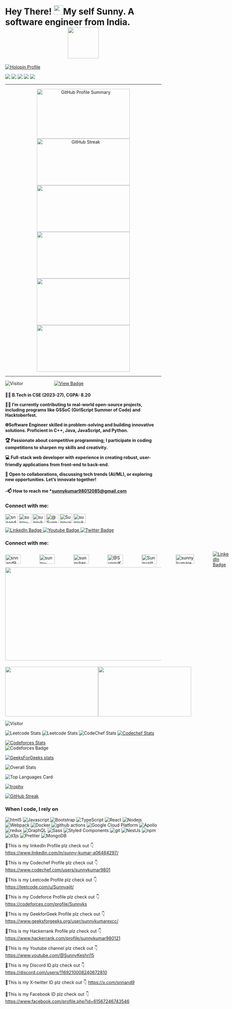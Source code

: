 
##   
<h1>
Hey There!
  <img src="https://media.giphy.com/media/hvRJCLFzcasrR4ia7z/giphy.gif" width="30px"/>My self Sunny. A software engineer from India.  
  <div id="header" align="center">
      <img src="https://media.giphy.com/media/M9gbBd9nbDrOTu1Mqx/giphy.gif" width="100"/>
</div>
   </h1>  
   
   [![Holopin Profile](https://holopin.me/sunnyajit)](https://www.holopin.io/@sunnyajit#badges)
   
[![](https://raw.githubusercontent.com/sunnyajit/github-profile-summary-cards-example/master/profile-summary-card-output/2077/0-profile-details.svg)](https://github.com/sunnyajit/github-profile-summary-cards)
[![](https://raw.githubusercontent.com/sunnyajit/github-profile-summary-cards-example/master/profile-summary-card-output/2077/1-repos-per-language.svg)](https://github.com/sunnyajit/github-profile-summary-cards) [![](https://raw.githubusercontent.com/sunnyajit/github-profile-summary-cards-example/master/profile-summary-card-output/2077/2-most-commit-language.svg)](https://github.com/sunnyajit/github-profile-summary-cards)
[![](https://raw.githubusercontent.com/sunnyajit/github-profile-summary-cards-example/master/profile-summary-card-output/2077/3-stats.svg)](https://github.com/sunnyajit/github-profile-summary-cards) [![](https://raw.githubusercontent.com/sunnyajit/github-profile-summary-cards-example/master/profile-summary-card-output/2077/4-productive-time.svg)](https://github.com/sunnyajit/github-profile-summary-cards)



---

<div align="center">
    <a href="http://github-profile-summary-cards.vercel.app/api/cards/profile-details?username=sunnyajit&theme=nord_dark">
    <img src="http://github-profile-summary-cards.vercel.app/api/cards/profile-details?username=sunnyajit&theme=nord_dark" alt="GitHub Profile Summary" width="300" height="160" />
   </a>
   <a href="https://git.io/streak-stats">
    <img src="https://streak-stats.demolab.com?user=sunnyajit&theme=react" alt="GitHub Streak" width="300" height="150" />
  </a>
</div>


<div align="center">
  <a href="http://github-profile-summary-cards.vercel.app/api/cards/stats?username=sunnyajit&theme=nord_dark">
    <img src="http://github-profile-summary-cards.vercel.app/api/cards/stats?username=sunnyajit&theme=nord_dark" width="300" height="150" />
  </a>
  <a href="http://github-profile-summary-cards.vercel.app/api/cards/repos-per-language?username=sunnyajit&theme=nord_dark&exclude=java,rust,jupyter%20notebook">
    <img src="http://github-profile-summary-cards.vercel.app/api/cards/repos-per-language?username=sunnyajit&theme=nord_dark&exclude=java,rust,jupyter%20notebook" width="300" height="150" />
  </a>
</div>


<div align="center">
  <a href="http://github-profile-summary-cards.vercel.app/api/cards/most-commit-language?username=sunnyajit&theme=nord_dark&exclude=java,rust,jupyter%20notebook">
    <img src="http://github-profile-summary-cards.vercel.app/api/cards/most-commit-language?username=sunnyajit&theme=nord_dark&exclude=java,rust,jupyter%20notebook" width="300" height="150" />
  </a>
  <a href="http://github-profile-summary-cards.vercel.app/api/cards/productive-time?username=sunnyajit&theme=nord_dark&utcOffset=UTC+05:30">
    <img src="http://github-profile-summary-cards.vercel.app/api/cards/productive-time?username=sunnyajit&theme=nord_dark&utcOffset=UTC+05:30" width="300" height="150" />
  </a>
</div>





---

 

<div style="display: flex; gap: 100px;">
  <img src="https://visitor-badge.laobi.icu/badge?page_id=sunnyajit.sunnyajit" alt="Visitor">
  <a href="https://api.badgr.io/public/assertions/IRx1ODOyQm-JUPV7H28RnA?identity__email=sunnykumar98012085%40gmail.com">
    <img src="https://api.badgr.io/public/assertions/IRx1ODOyQm-JUPV7H28RnA?identity__email=sunnykumar98012085%40gmail.com" alt="View Badge">
  </a>
</div>


 <!--
**sunnyajit/sunnyajit** is a ✨ _special_ ✨ repository because its `README.md` (this file) appears on your GitHub profile.

Here are some ideas to get you started:

- 🔭 I’m currently working on ...
- 🌱 I’m currently learning ...
- 👯 I’m looking to collaborate on ...
- 🤔 I’m looking for help with ...
- 💬 Ask me about ...
- 📫 How to reach me: ...
- 😄 Pronouns: ...
- ⚡ Fun fact: ...
-->  
 
  <h4> 
👨‍🎓 B.Tech in CSE (2023-27), CGPA: 8.20

👨‍💻 I’m currently contributing to real-world open-source projects, including programs like GSSoC (GirlScript Summer of Code) and Hacktoberfest.

🌐Software Engineer skilled in problem-solving and building innovative solutions. Proficient in C++, Java, JavaScript, and Python.

🏆 Passionate about competitive programming; I participate in coding competitions to sharpen my skills and creativity.

💻 Full-stack web developer with experience in creating robust, user-friendly applications from front-end to back-end.

🌟 Open to collaborations, discussing tech trends (AI/ML), or exploring new opportunities. Let’s innovate together!
   <h4/>

 -📫 How to reach me *sunnykumar98012085@gmail.com
  <h3 align="left">Connect with me:</h3>
  
<p align="left">
    <a href="https://x.com/snnand9" target="blank"><img align="center"
            src="https://raw.githubusercontent.com/rahuldkjain/github-profile-readme-generator/master/src/images/icons/Social/twitter.svg"
            alt= "snnand9" height="30" width="40" /></a>
    <a href="https://www.linkedin.com/in/sunny-kumar-a06484297/" target="blank"><img align="center"
            src="https://raw.githubusercontent.com/rahuldkjain/github-profile-readme-generator/master/src/images/icons/Social/linked-in-alt.svg"
            alt="sunny-kumar-a06484297" height="30" width="40" /></a>
    <a href="https://www.instagram.com/sunnykeshriofficial/" target="blank"><img align="center"
            src="https://raw.githubusercontent.com/rahuldkjain/github-profile-readme-generator/master/src/images/icons/Social/instagram.svg"
            alt="sunnykeshriofficial" height="30" width="40" /></a>
    <a href="https://www.youtube.com/@SunnyKeshri15/featured" target="blank"><img align="center"
            src="https://raw.githubusercontent.com/rahuldkjain/github-profile-readme-generator/master/src/images/icons/Social/youtube.svg"
            alt="@SunnyKeshri15" height="30" width="40" /></a>
    <a href="https://leetcode.com/u/Sunnyajit/" target="blank"><img align="center"
            src="https://raw.githubusercontent.com/rahuldkjain/github-profile-readme-generator/master/src/images/icons/Social/leet-code.svg"
            alt="Sunnyajit" height="30" width="40" /></a>
    <a href="https://www.geeksforgeeks.org/user/sunnykumarexcc/" target="blank"><img align="center"
            src="https://raw.githubusercontent.com/rahuldkjain/github-profile-readme-generator/master/src/images/icons/Social/geeks-for-geeks.svg"
            alt="sunnykumarexcc" height="30" width="40" /></a>

</p>



<div id="badges">
  <a href="https://www.linkedin.com/in/sunny-kumar-a06484297/">
    <img src="https://img.shields.io/badge/LinkedIn-blue?style=for-the-badge&logo=linkedin&logoColor=white" alt="LinkedIn Badge"/>
  </a>    <a href="https://www.youtube.com/@SunnyKeshri15">
    <img src="https://img.shields.io/badge/YouTube-red?style=for-the-badge&logo=youtube&logoColor=white" alt="Youtube Badge"/>
  </a>      <a href="https://x.com/snnand9">
    <img src="https://img.shields.io/badge/Twitter-blue?style=for-the-badge&logo=twitter&logoColor=white" alt="Twitter Badge"/>    
  </a>
  
  </div>  



<h3 align="left">Connect with me:</h3>
<div style="display: flex; align-items: center; gap: 60px; flex-wrap: nowrap;">
  <!-- Social Media Icons -->
  <a href="https://x.com/snnand9" target="blank">
    <img align="center" src="https://raw.githubusercontent.com/rahuldkjain/github-profile-readme-generator/master/src/images/icons/Social/twitter.svg" alt="snnand9" height="30" width="50" />
  </a>
  <a href="https://www.linkedin.com/in/sunny-kumar-a06484297/" target="blank">
    <img align="center" src="https://raw.githubusercontent.com/rahuldkjain/github-profile-readme-generator/master/src/images/icons/Social/linked-in-alt.svg" alt="sunny-kumar-a06484297" height="30" width="50" />
  </a>
  <a href="https://www.instagram.com/sunnykeshriofficial/" target="blank">
    <img align="center" src="https://raw.githubusercontent.com/rahuldkjain/github-profile-readme-generator/master/src/images/icons/Social/instagram.svg" alt="sunnykeshriofficial" height="30" width="50" />
  </a>
  <a href="https://www.youtube.com/@SunnyKeshri15/featured" target="blank">
    <img align="center" src="https://raw.githubusercontent.com/rahuldkjain/github-profile-readme-generator/master/src/images/icons/Social/youtube.svg" alt="@SunnyKeshri15" height="30" width="50" />
  </a>
  <a href="https://leetcode.com/u/Sunnyajit/" target="blank">
    <img align="center" src="https://raw.githubusercontent.com/rahuldkjain/github-profile-readme-generator/master/src/images/icons/Social/leet-code.svg" alt="Sunnyajit" height="30" width="50" />
  </a>
  <a href="https://www.geeksforgeeks.org/user/sunnykumarexcc/" target="blank">
    <img align="center" src="https://raw.githubusercontent.com/rahuldkjain/github-profile-readme-generator/master/src/images/icons/Social/geeks-for-geeks.svg" alt="sunnykumarexcc" height="30" width="60" />
  </a>

  <!-- Badges -->
  <a href="https://www.linkedin.com/in/sunny-kumar-a06484297/">
    <img src="https://img.shields.io/badge/LinkedIn-blue?style=for-the-badge&logo=linkedin&logoColor=white" alt="LinkedIn Badge"/>
  </a>
  <a href="https://www.youtube.com/@SunnyKeshri15">
    <img src="https://img.shields.io/badge/YouTube-red?style=for-the-badge&logo=youtube&logoColor=white" alt="YouTube Badge"/>
  </a>
  <a href="https://x.com/snnand9">
    <img src="https://img.shields.io/badge/Twitter-blue?style=for-the-badge&logo=twitter&logoColor=white" alt="Twitter Badge"/>
  </a>
</div>

 



<div align="center">
  <img src="https://media.giphy.com/media/dWesBcTLavkZuG35MI/giphy.gif" width="600" height="300"/>
</div>


 

<div style="display: flex; justify-content: space-between; align-items: center; margin-top: 20px;">
  <!-- LeetCode Heatmap -->
  <img src="https://leetcard.jacoblin.cool/sunnyajit?ext=heatmap" width="300" height="160" />
  
  <!-- LeetCode Contest -->
  <img src="https://leetcard.jacoblin.cool/sunnyajit?ext=contest" width="300" height="160" />
</div>



 



 ![Visitor](https://visitor-badge.laobi.icu/badge?page_id=sunnyajit.sunnyajit)

![Leetcode Stats](https://leetcard.jacoblin.cool/sunnyajit?ext=heatmap)
![Leetcode Stats](https://leetcard.jacoblin.cool/sunnyajit?ext=contest)
![CodeChef Stats](https://codechef-readme-stats.onrender.com/sunnykumar9801?v=1)
[![Codechef Stats](https://codechef-readme-stats.vercel.app/api/user?username=sunnykumar9801)](https://www.codechef.com/users/sunnykumar9801)
 
[![Codeforces Stats](https://codeforces-readme-stats.vercel.app/api/card?username=Sunnyks)](https://codeforces.com/profile/Sunnyks)        
![Codeforces Badge](https://codeforces-readme-stats.vercel.app/api/badge?username=Sunnyks)

[![GeeksForGeeks stats](https://geeks-for-geeks-stats-card.vercel.app/?username=<sunnykumarexcc>)](<https://www.geeksforgeeks.org/user/sunnykumarexcc/>)


![Overall Stats](https://github-readme-stats.vercel.app/api?username=sunnyajit&count_private=true&show_icons=true&hide=contribs)

![Top Languages Card](https://github-readme-stats.vercel.app/api/top-langs/?username=sunnyajit)

[![trophy](https://github-profile-trophy.vercel.app/?username=sunnyajit)](https://github.com/sunnyajit/github-profile-trophy)

 [![GitHub Streak](https://github-readme-streak-stats.herokuapp.com/?user=sunnyajit
)](https://git.io/streak-stats)


<h3>When I code, I rely on</h3>
<p>
  <img alt="html5" src="https://img.shields.io/badge/-HTML5-E34F26?style=flat-square&logo=html5&logoColor=white" />
  <img alt="Javascript" src="https://img.shields.io/badge/-javascript-f7df1c?style=flat-square&logo=javascript&logoColor=black" />
  <img alt="Bootstrap" src="https://img.shields.io/badge/-bootstrap-7953b3?style=flat-square&logo=javascript&logoColor=white" />
  <img alt="TypeScript" src="https://img.shields.io/badge/-TypeScript-007ACC?style=flat-square&logo=typescript&logoColor=white" />
  <img alt="React" src="https://img.shields.io/badge/-React-45b8d8?style=flat-square&logo=react&logoColor=white" />
  <img alt="Nodejs" src="https://img.shields.io/badge/-Nodejs-43853d?style=flat-square&logo=Node.js&logoColor=white" />
  <img alt="Webpack" src="https://img.shields.io/badge/-Webpack-8DD6F9?style=flat-square&logo=webpack&logoColor=white" />
  <img alt="Docker" src="https://img.shields.io/badge/-Docker-46a2f1?style=flat-square&logo=docker&logoColor=white" />
  <img alt="github actions" src="https://img.shields.io/badge/-Github_Actions-2088FF?style=flat-square&logo=github-actions&logoColor=white" />
  <img alt="Google Cloud Platform" src="https://img.shields.io/badge/-Google_Cloud_Platform-1a73e8?style=flat-square&logo=google-cloud&logoColor=white" />
  <img alt="Apollo" src="https://img.shields.io/badge/-Apollo%20GraphQL-311C87?style=flat-square&logo=apollo-graphql&logoColor=white" />
  <img alt="redux" src="https://img.shields.io/badge/-Redux-764ABC?style=flat-square&logo=redux&logoColor=white" />
  <img alt="GraphQL" src="https://img.shields.io/badge/-GraphQL-E10098?style=flat-square&logo=graphql&logoColor=white" />
  <img alt="Sass" src="https://img.shields.io/badge/-Sass-CC6699?style=flat-square&logo=sass&logoColor=white" />
  <img alt="Styled Components" src="https://img.shields.io/badge/-Styled_Components-db7092?style=flat-square&logo=styled-components&logoColor=white" />
  <img alt="git" src="https://img.shields.io/badge/-Git-F05032?style=flat-square&logo=git&logoColor=white" />
  <img alt="NestJs" src="https://img.shields.io/badge/-NestJs-ea2845?style=flat-square&logo=nestjs&logoColor=white" />
  <img alt="npm" src="https://img.shields.io/badge/-NPM-CB3837?style=flat-square&logo=npm&logoColor=white" />
  <img alt="d3js" src="https://img.shields.io/badge/-D3.js-F9A03C?style=flat-square&logo=d3.js&logoColor=white" />
  <img alt="Prettier" src="https://img.shields.io/badge/-Prettier-F7B93E?style=flat-square&logo=prettier&logoColor=white" />
  <img alt="MongoDB" src="https://img.shields.io/badge/-MongoDB-13aa52?style=flat-square&logo=mongodb&logoColor=white" />
</p>

🔗This is my linkedIn Profile plz check out 👇 
   https://www.linkedin.com/in/sunny-kumar-a06484297/

🔗This is my Codechef Profile plz check out 👇 
  https://www.codechef.com/users/sunnykumar9801

🔗This is my Leetcode Profile plz check out 👇 
    https://leetcode.com/u/Sunnyajit/

 🔗This is my Codeforce Profile plz check out 👇 
     https://codeforces.com/profile/Sunnyks

 🔗This is my GeekforGeek Profile plz check out 👇  
      https://www.geeksforgeeks.org/user/sunnykumarexcc/

  🔗This is my Hackerrank Profile plz check out 👇 
    https://www.hackerrank.com/profile/sunnykumar980121

  🔗This is my Youtube channel plz check out 👇 
    https://www.youtube.com/@SunnyKeshri15

   🔗This is my Discord ID plz check out 👇 
   https://discord.com/users/1169210008240672810

  🔗This is my X-twitter ID plz check out 👇 
       https://x.com/snnand9
       
  🔗This is my Facebook ID plz check out 👇
   https://www.facebook.com/profile.php?id=61567246743546
  

 
